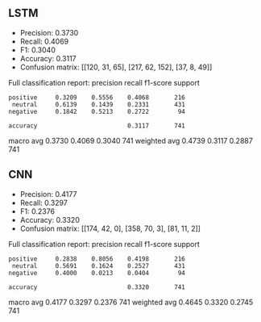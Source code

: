 ## LSTM

- Precision: 0.3730
- Recall: 0.4069
- F1: 0.3040
- Accuracy: 0.3117
- Confusion matrix: [[120, 31, 65], [217, 62, 152], [37, 8, 49]]

Full classification report:
              precision    recall  f1-score   support

    positive     0.3209    0.5556    0.4068       216
     neutral     0.6139    0.1439    0.2331       431
    negative     0.1842    0.5213    0.2722        94

    accuracy                         0.3117       741
   macro avg     0.3730    0.4069    0.3040       741
weighted avg     0.4739    0.3117    0.2887       741


## CNN

- Precision: 0.4177
- Recall: 0.3297
- F1: 0.2376
- Accuracy: 0.3320
- Confusion matrix: [[174, 42, 0], [358, 70, 3], [81, 11, 2]]

Full classification report:
              precision    recall  f1-score   support

    positive     0.2838    0.8056    0.4198       216
     neutral     0.5691    0.1624    0.2527       431
    negative     0.4000    0.0213    0.0404        94

    accuracy                         0.3320       741
   macro avg     0.4177    0.3297    0.2376       741
weighted avg     0.4645    0.3320    0.2745       741


